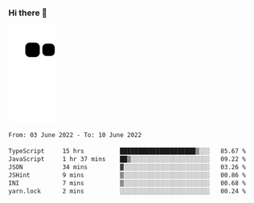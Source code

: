 ### Hi there 👋
![Alt text](https://raw.githubusercontent.com/romain22222/romain22222/output/github-contribution-grid-snake.svg)

<!--START_SECTION:waka-->

```text
From: 03 June 2022 - To: 10 June 2022

TypeScript     15 hrs          █████████████████████▒░░░   85.67 %
JavaScript     1 hr 37 mins    ██▒░░░░░░░░░░░░░░░░░░░░░░   09.22 %
JSON           34 mins         ▓░░░░░░░░░░░░░░░░░░░░░░░░   03.26 %
JSHint         9 mins          ▒░░░░░░░░░░░░░░░░░░░░░░░░   00.86 %
INI            7 mins          ▒░░░░░░░░░░░░░░░░░░░░░░░░   00.68 %
yarn.lock      2 mins          ░░░░░░░░░░░░░░░░░░░░░░░░░   00.24 %
```

<!--END_SECTION:waka-->
<!--
**romain22222/romain22222** is a ✨ _special_ ✨ repository because its `README.md` (this file) appears on your GitHub profile.

Here are some ideas to get you started:

- 🔭 I’m currently working on ...
- 🌱 I’m currently learning ...
- 👯 I’m looking to collaborate on ...
- 🤔 I’m looking for help with ...
- 💬 Ask me about ...
- 📫 How to reach me: ...
- 😄 Pronouns: ...
- ⚡ Fun fact: ...
-->
